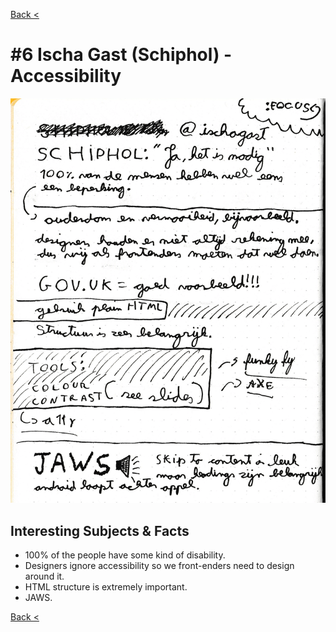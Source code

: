 [Back <](../README.md)

# #6 Ischa Gast (Schiphol) - Accessibility

![](../images/ischa-gast.png)

## Interesting Subjects & Facts

- 100% of the people have some kind of disability.
- Designers ignore accessibility so we front-enders need to design around it.
- HTML structure is extremely important.
- JAWS.

[Back <](../README.md)
